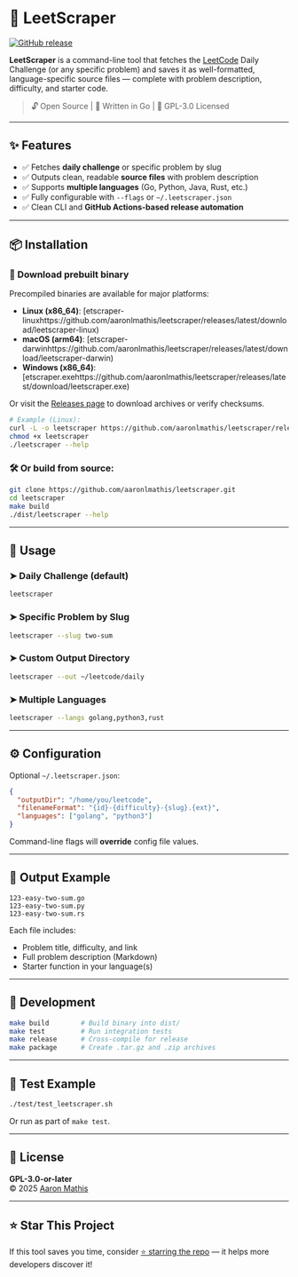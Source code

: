 # 🧠 LeetScraper
[![GitHub release](https://img.shields.io/github/v/release/aaronlmathis/leetscraper?label=Download)](https://github.com/aaronlmathis/leetscraper/releases/latest)

**LeetScraper** is a command-line tool that fetches the [LeetCode](https://leetcode.com) Daily Challenge (or any specific problem) and saves it as well-formatted, language-specific source files — complete with problem description, difficulty, and starter code.

> 🔓 Open Source | 🐹 Written in Go | 📘 GPL-3.0 Licensed

---

## ✨ Features

- ✅ Fetches **daily challenge** or specific problem by slug  
- ✅ Outputs clean, readable **source files** with problem description  
- ✅ Supports **multiple languages** (Go, Python, Java, Rust, etc.)  
- ✅ Fully configurable with `--flags` or `~/.leetscraper.json`  
- ✅ Clean CLI and **GitHub Actions-based release automation**

---

## 📦 Installation

### 🐳 Download prebuilt binary


Precompiled binaries are available for major platforms:

- **Linux (x86_64)**: [etscraper-linuxhttps://github.com/aaronlmathis/leetscraper/releases/latest/download/leetscraper-linux)
- **macOS (arm64)**: [etscraper-darwinhttps://github.com/aaronlmathis/leetscraper/releases/latest/download/leetscraper-darwin)
- **Windows (x86_64)**: [etscraper.exehttps://github.com/aaronlmathis/leetscraper/releases/latest/download/leetscraper.exe)

Or visit the [Releases page](https://github.com/aaronlmathis/leetscraper/releases) to download archives or verify checksums.

```sh
# Example (Linux):
curl -L -o leetscraper https://github.com/aaronlmathis/leetscraper/releases/latest/download/leetscraper-linux
chmod +x leetscraper
./leetscraper --help

```

### 🛠 Or build from source:

```bash
git clone https://github.com/aaronlmathis/leetscraper.git
cd leetscraper
make build
./dist/leetscraper --help
```

---

## 🚀 Usage

### ➤ Daily Challenge (default)

```bash
leetscraper
```

### ➤ Specific Problem by Slug

```bash
leetscraper --slug two-sum
```

### ➤ Custom Output Directory

```bash
leetscraper --out ~/leetcode/daily
```

### ➤ Multiple Languages

```bash
leetscraper --langs golang,python3,rust
```

---

## ⚙️ Configuration

Optional `~/.leetscraper.json`:

```json
{
  "outputDir": "/home/you/leetcode",
  "filenameFormat": "{id}-{difficulty}-{slug}.{ext}",
  "languages": ["golang", "python3"]
}
```

Command-line flags will **override** config file values.

---

## 📁 Output Example

```text
123-easy-two-sum.go
123-easy-two-sum.py
123-easy-two-sum.rs
```

Each file includes:

- Problem title, difficulty, and link  
- Full problem description (Markdown)  
- Starter function in your language(s)

---

## 🔧 Development

```bash
make build        # Build binary into dist/
make test         # Run integration tests
make release      # Cross-compile for release
make package      # Create .tar.gz and .zip archives
```

---

## 🧪 Test Example

```bash
./test/test_leetscraper.sh
```

Or run as part of `make test`.

---

## 📜 License

**GPL-3.0-or-later**  
© 2025 [Aaron Mathis](mailto:aaron.mathis@gmail.com)

---

## ⭐️ Star This Project

If this tool saves you time, consider [⭐ starring the repo](https://github.com/aaronlmathis/leetscraper) — it helps more developers discover it!
